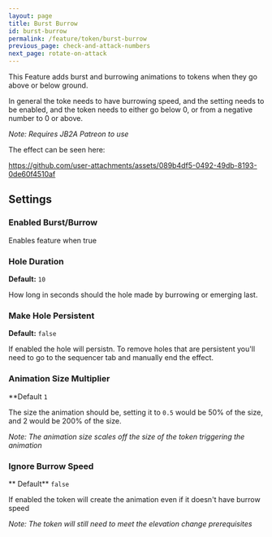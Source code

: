 ```yaml
---
layout: page
title: Burst Burrow
id: burst-burrow
permalink: /feature/token/burst-burrow
previous_page: check-and-attack-numbers
next_page: rotate-on-attack
---
```

This Feature adds burst and burrowing animations to tokens when they go above or below ground.

In general the toke needs to have burrowing speed, and the setting needs to be enabled, and the token needs to either go below 0, or from a negative number to 0 or above.

*Note: Requires JB2A Patreon to use*

The effect can be seen here:


https://github.com/user-attachments/assets/089b4df5-0492-49db-8193-0de60f4510af



## Settings
### Enabled Burst/Burrow
Enables feature when true
### Hole Duration
**Default:** `10`

How long in seconds should the hole made by burrowing or emerging last.
### Make Hole Persistent
**Default:** `false`

If enabled the hole will persistn. To remove holes that are persistent you'll need to go to the sequencer tab and manually end the effect.
### Animation Size Multiplier
**Default `1`

The size the animation should be, setting it to `0.5` would be 50% of the size, and 2 would be 200% of the size.

_Note: The animation size scales off the size of the token triggering the animation_

### Ignore Burrow Speed
** Default** `false`

If enabled the token will create the animation even if it doesn't have burrow speed

_Note: The token will still need to meet the elevation change prerequisites_



